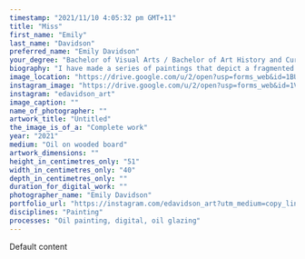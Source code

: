```yaml
---
timestamp: "2021/11/10 4:05:32 pm GMT+11"
title: "Miss"
first_name: "Emily"
last_name: "Davidson"
preferred_name: "Emily Davidson"
your_degree: "Bachelor of Visual Arts / Bachelor of Art History and Curatorship"
biography: "I have made a series of paintings that depict a fragmented human body in a collaged manner in order to isolate the tensions and unease that I feel towards my body. My paintings are made from a series of photographs I took of my own body, that are cut up and twisted around in my compositions to reflect the mixed and chaotic emotions I have had towards my own body. The body remains both recognisable and unrecognisable, where different angles and perspectives are displayed all at once. We are forced to confront ourselves through the reflections of mundane surfaces including the bathroom sink or a window pane. I have explored these themes through a series of oil paintings and digital sketches."
image_location: "https://drive.google.com/u/2/open?usp=forms_web&id=1BUGKCiOvxQU-uHjA_VePz97u-Tl3xmEU"
instagram_image: "https://drive.google.com/u/2/open?usp=forms_web&id=1VgaTPd55jNv26SISv8ldZ-bPmdwqqEiS"
instagram: "edavidson_art"
image_caption: ""
name_of_photographer: ""
artwork_title: "Untitled"
the_image_is_of_a: "Complete work"
year: "2021"
medium: "Oil on wooded board"
artwork_dimensions: ""
height_in_centimetres_only: "51"
width_in_centimetres_only: "40"
depth_in_centimetres_only: ""
duration_for_digital_work: ""
photographer_name: "Emily Davidson"
portfolio_url: "https://instagram.com/edavidson_art?utm_medium=copy_link"
disciplines: "Painting"
processes: "Oil painting, digital, oil glazing"
---
```


Default content